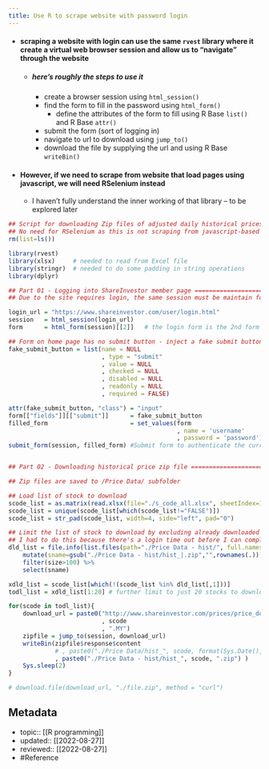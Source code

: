 ```yaml
---
title: Use R to scrape website with password login
---
```


- #### scraping a website with login can use the same `rvest` library where it create a virtual web browser session and allow us to “navigate” through the website
	- ##### here’s roughly the steps to use it
		- create a browser session using `html_session()`
		- find the form to fill in the password using `html_form()`
			- define the attributes of the form to fill using R Base `list()` and R Base `attr()`
		- submit the form (sort of logging in)
		- navigate to url to download using `jump_to()`
		- download the file by supplying the url and using R Base `writeBin()`
- #### However, if we need to scrape from website that load pages using javascript, we will need RSelenium instead
	- I haven’t fully understand the inner working of that library – to be explored later

```r
## Script for downloading Zip files of adjusted daily historical prices from ShareInvestor website
## No need for RSelenium as this is not scraping from javascript-based webpage
rm(list=ls())

library(rvest)
library(xlsx)     # needed to read from Excel file
library(stringr)  # needed to do some padding in string operations
library(dplyr)

## Part 01 - Logging into ShareInvestor member page ================================================
## Due to the site requires login, the same session must be maintain for downloading files

login_url = "https://www.shareinvestor.com/user/login.html"
session   = html_session(login_url)
form      = html_form(session)[[2]]   # the login form is the 2nd form of the page/url

## Form on home page has no submit button - inject a fake submit button or else rvest cannot submit.
fake_submit_button = list(name = NULL
						  , type = "submit"
						  , value = NULL
						  , checked = NULL
						  , disabled = NULL
						  , readonly = NULL
						  , required = FALSE)

attr(fake_submit_button, "class") = "input"
form[["fields"]][["submit"]]      = fake_submit_button
filled_form                       = set_values(form
											   , name = 'username'
											   , password = 'password')
submit_form(session, filled_form) #Submit form to authenticate the current session


## Part 02 - Downloading historical price zip file =================================================

## Zip files are saved to /Price Data/ subfolder

## Load list of stock to download
scode_list = as.matrix(read.xlsx(file="./s_code_all.xlsx", sheetIndex=1, startRow=1)[,3])
scode_list = unique(scode_list[which(scode_list!="FALSE")])
scode_list = str_pad(scode_list, width=4, side="left", pad="0")

## Limit the list of stock to download by excluding already downloaded file (based on size)
## I had to do this because there's a login time out before I can complete all downloads
dld_list = file.info(list.files(path="./Price Data - hist/", full.names=TRUE)) %>%
	mutate(sname=gsub("./Price Data - hist/hist_|.zip","",rownames(.))) %>%
	filter(size>100) %>%
	select(sname)

xdld_list = scode_list[which(!(scode_list %in% dld_list[,1]))]
todl_list = xdld_list[1:20] # further limit to just 20 stocks to download

for(scode in todl_list){
	download_url = paste0("http://www.shareinvestor.com/prices/price_download_zip_file.zip?type=historical&counter="
						  , scode
						  , ".MY")
	zipfile = jump_to(session, download_url)
	writeBin(zipfile$response$content
			 # , paste0("./Price Data/hist_", scode, format(Sys.Date(), "_%Y%m%d"), ".zip") )
			 , paste0("./Price Data - hist/hist_", scode, ".zip") )
	Sys.sleep(2)
}

# download.file(download_url, "./file.zip", method = "curl")
```

## Metadata
- topic:: [[R programming]]
- updated:: [[2022-08-27]]
- reviewed:: [[2022-08-27]]
- #Reference 
